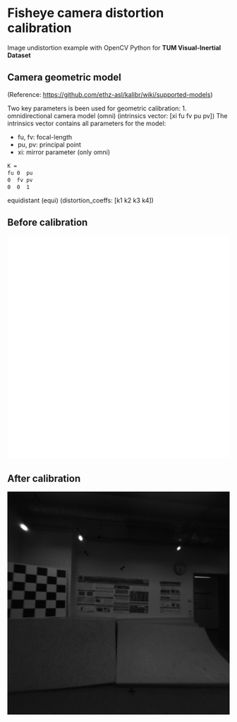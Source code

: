 # Fisheye camera distortion calibration

Image undistortion example with OpenCV Python for **TUM Visual-Inertial Dataset**

## Camera geometric model
(Reference: https://github.com/ethz-asl/kalibr/wiki/supported-models)

Two key parameters is been used for geometric calibration:
1. 
omnidirectional camera model (omni) 
(intrinsics vector: [xi fu fv pu pv])
The intrinsics vector contains all parameters for the model:
  * fu, fv: focal-length
  * pu, pv: principal point
  * xi: mirror parameter (only omni)
```
K = 
fu 0  pu
0  fv pv
0  0  1
```

equidistant (equi)
(distortion_coeffs: [k1 k2 k3 k4])

## Before calibration
![](./1.png)

## After calibration
![](./out.png)

